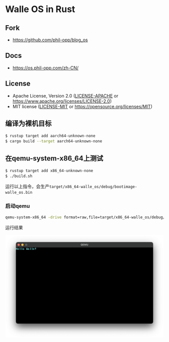 # Walle OS in Rust

## Fork

- https://github.com/phil-opp/blog_os

## Docs

- https://os.phil-opp.com/zh-CN/


## License

- Apache License, Version 2.0 ([LICENSE-APACHE](../../LICENSE-APACHE) or
  https://www.apache.org/licenses/LICENSE-2.0)
- MIT license ([LICENSE-MIT](../../LICENSE-MIT) or https://opensource.org/licenses/MIT)

## 编译为裸机目标

```bash
$ rustup target add aarch64-unknown-none
$ cargo build --target aarch64-unknown-none
```

## 在qemu-system-x86_64上测试

```bash
$ rustup target add x86_64-unknown-none
$ ./build.sh
```

运行以上指令，会生产`target/x86_64-walle_os/debug/bootimage-walle_os.bin`

### 启动qemu

```bash
qemu-system-x86_64 -drive format=raw,file=target/x86_64-walle_os/debug/bootimage-walle_os.bin
```

运行结果

![hellowalle](images/hellowalle.png)
